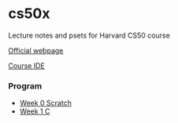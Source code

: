 # cs50x
Lecture notes and psets for Harvard CS50 course 

[Official webpage](https://cs50.harvard.edu/x/2021/)

[Course IDE](https://ide.cs50.io/8dcb87710dc74d169076d63d01ff1f0f)


### Program
- [Week 0 Scratch](https://cs50.harvard.edu/x/2021/weeks/0/)
- [Week 1 C](https://cs50.harvard.edu/x/2021/weeks/1/)
